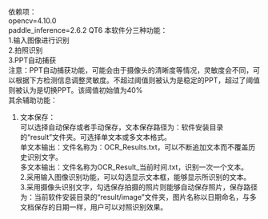 依赖项：  
opencv=4.10.0  
paddle_inference=2.6.2
QT6
本软件分三种功能：  
1.输入图像进行识别  
2.拍照识别  
3.PPT自动捕获  
注意：PPT自动捕获功能，可能会由于摄像头的清晰度等情况，灵敏度会不同，可以根据下方检测信息调整灵敏度。不超过阈值则被认为是稳定的PPT，超过了阈值则被认为是切换PPT。该阈值初始值为40%  
其余辅助功能：  
1. 文本保存：  
可以选择自动保存或者手动保存，文本保存路径为：软件安装目录的“result”文件夹。可选择单文本或多文本格式。  
单文本输出：文件名称为：OCR_Results.txt，可以不断追加文本而不覆盖历史识别文字。  
多文本输出：文件名称为OCR_Result_当前时间.txt，识别一次一个文本。  
2.采用输入图像识别功能，可以勾选显示文本框，能够显示所识别的文本。  
3.采用摄像头识别文字，勾选保存拍摄的照片则能够自动保存照片，保存路径为：当前软件安装目录的“result/image”文件夹，图片名称以日期命名，与多文档保存的日期一样，用户可以对照识别效果。  
